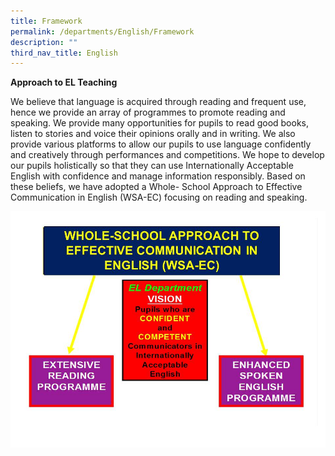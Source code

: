 ```yaml
---
title: Framework
permalink: /departments/English/Framework
description: ""
third_nav_title: English
---
```

**Approach to EL Teaching** 

We believe that language is acquired through reading and frequent use, hence we provide an array of programmes to promote reading and speaking. We provide many opportunities for pupils to read good books, listen to stories and voice their opinions orally and in writing. We also provide various platforms to allow our pupils to use language confidently and creatively through performances and competitions. We hope to develop our pupils holistically so that they can use Internationally Acceptable English with confidence and manage information responsibly. Based on these beliefs, we have adopted a Whole- School Approach to Effective Communication in English (WSA-EC) focusing on reading and speaking.

![](/images/Eng%20Whole%20Sch%20Approach.jpg)